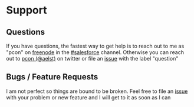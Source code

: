 # Support

## Questions
If you have questions, the fastest way to get help is to reach out to me as "pcon" on [freenode](https://freenode.net/) in the [#salesforce](https://webchat.freenode.net/?channels=#salesforce) channel.  Otherwise you can reach out to [pcon (@aelst)](https://twitter.com/aelst) on twitter or file an [issue](https://github.com/pcon/sfdc-sandboxVersion/issues) with the label "question"

## Bugs / Feature Requests
I am not perfect so things are bound to be broken.  Feel free to file an [issue](https://github.com/pcon/sfdc-sandboxVersion/issues) with your problem or new feature and I will get to it as soon as I can